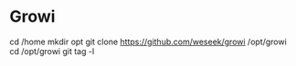 # Growi

cd /home
mkdir opt
git clone https://github.com/weseek/growi /opt/growi
cd /opt/growi
git tag -l
